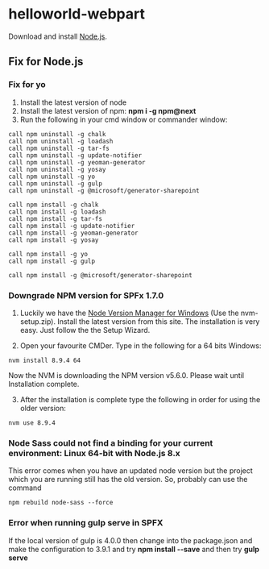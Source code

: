 # helloworld-webpart

Download and install [Node.js](https://nodejs.org/).

## Fix for Node.js

### Fix for yo

1. Install the latest version of node
2. Install the latest version of npm: **npm i -g npm@next**
3. Run the following in your cmd window or commander window:
```
call npm uninstall -g chalk
call npm uninstall -g loadash
call npm uninstall -g tar-fs
call npm uninstall -g update-notifier
call npm uninstall -g yeoman-generator
call npm uninstall -g yosay
call npm uninstall -g yo
call npm uninstall -g gulp
call npm uninstall -g @microsoft/generator-sharepoint

call npm install -g chalk
call npm install -g loadash
call npm install -g tar-fs
call npm install -g update-notifier
call npm install -g yeoman-generator
call npm install -g yosay

call npm install -g yo
call npm install -g gulp

call npm install -g @microsoft/generator-sharepoint
```

### Downgrade NPM version for SPFx 1.7.0

1. Luckily we have the [Node Version Manager for Windows](https://github.com/coreybutler/nvm-windows/releases) (Use the nvm-setup.zip). 
Install the latest version from this site. The installation is very easy. Just follow the the Setup Wizard.

2. Open your favourite CMDer.
Type in the following for a 64 bits Windows:
```
nvm install 8.9.4 64
```
Now the NVM is downloading the NPM version v5.6.0. Please wait until Installation complete.

3. After the installation is complete type the following in order for using the older version:
```
nvm use 8.9.4
```

### Node Sass could not find a binding for your current environment: Linux 64-bit with Node.js 8.x

This error comes when you have an updated node version but the project which you are running still has the old version. So, probably can use the command
```
npm rebuild node-sass --force
```

### Error when running gulp serve in SPFX

If the local version of gulp is 4.0.0 then change into the package.json and make the configuration to 3.9.1 and try **npm install --save** and then try **gulp serve**